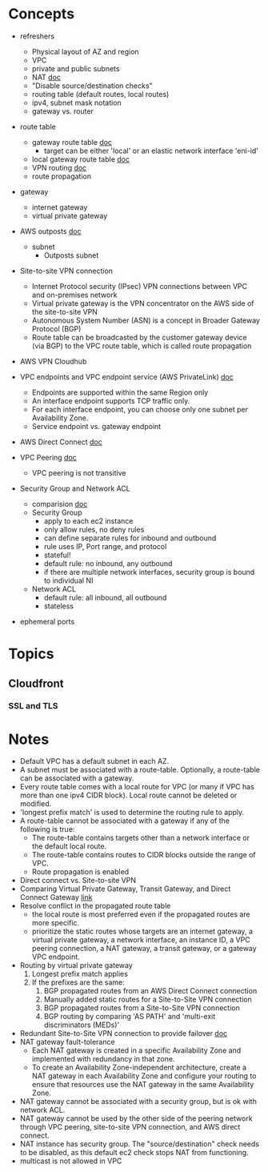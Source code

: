 # Concepts

- refreshers
    - Physical layout of AZ and region
    - VPC
    - private and public subnets
    - NAT [doc](https://docs.aws.amazon.com/vpc/latest/userguide/vpc-nat-gateway.html)
    - "Disable source/destination checks"
    - routing table (default routes, local routes)
    - ipv4, subnet mask notation
    - gateway vs. router
- route table
    - gateway route table [doc](https://docs.aws.amazon.com/vpc/latest/userguide/VPC_Route_Tables.html#gateway-route-table)
        - target can be either 'local' or an elastic network interface 'eni-id'
    - local gateway route table [doc](https://docs.aws.amazon.com/outposts/latest/userguide/outposts-local-gateways.html)
    - VPN routing [doc](https://docs.aws.amazon.com/vpn/latest/s2svpn/VPNRoutingTypes.html)
    - route propagation
- gateway
    - internet gateway
    - virtual private gateway
- AWS outposts [doc](https://docs.aws.amazon.com/outposts/latest/userguide/what-is-outposts.html)
    - subnet
        - Outposts subnet 
- Site-to-site VPN connection
    - Internet Protocol security (IPsec) VPN connections between VPC and on-premises network
    - Virtual private gateway is the VPN concentrator on the AWS side of the site-to-site VPN
    - Autonomous System Number (ASN) is a concept in Broader Gateway Protocol (BGP)
    - Route table can be broadcasted by the customer gateway device (via BGP) to the VPC route table, which is called route propagation
- AWS VPN Cloudhub
- VPC endpoints and VPC endpoint service (AWS PrivateLink) [doc](https://docs.aws.amazon.com/vpc/latest/userguide/endpoint-services-overview.html)
    - Endpoints are supported within the same Region only
    - An interface endpoint supports TCP traffic only.
    - For each interface endpoint, you can choose only one subnet per Availability Zone.
    - Service endpoint vs. gateway endpoint
- AWS Direct Connect [doc](https://docs.aws.amazon.com/directconnect/latest/UserGuide/Welcome.html)
- VPC Peering [doc](https://docs.aws.amazon.com/vpc/latest/peering/what-is-vpc-peering.html)
    - VPC peering is not transitive
- Security Group and Network ACL
    - comparision [doc](https://docs.aws.amazon.com/vpc/latest/userguide/VPC_Security.html#VPC_Security_Comparison)
    - Security Group
        - apply to each ec2 instance
        - only allow rules, no deny rules
        - can define separate rules for inbound and outbound
        - rule uses IP, Port range, and protocol 
        - stateful!
        - default rule: no inbound, any outbound
        - if there are multiple network interfaces, security group is bound to individual NI
    - Network ACL
        - default rule: all inbound, all outbound
        - stateless

- ephemeral ports


# Topics


## Cloudfront

### SSL and TLS


# Notes

- Default VPC has a default subnet in each AZ.
- A subnet must be associated with a route-table. Optionally, a route-table can be associated with a gateway.
- Every route table comes with a local route for VPC (or many if VPC has more than one ipv4 CIDR block). Local route cannot be deleted or modified.
- 'longest prefix match' is used to determine the routing rule to apply.
- A route-table cannot be associated with a gateway if any of the following is true:
    - The route-table contains targets other than a network interface or the default local route.
    - The route-table contains routes to CIDR blocks outside the range of VPC.
    - Route propagation is enabled
- Direct connect vs. Site-to-site VPN
- Comparing Virtual Private Gateway, Transit Gateway, and Direct Connect Gateway [link](https://www.megaport.com/blog/aws-vgw-vs-dgw-vs-tgw/)
- Resolve conflict in the propagated route table
    - the local route is most preferred even if the propagated routes are more specific.
    - prioritize the static routes whose targets are an internet gateway, a virtual private gateway, a network interface, an instance ID, a VPC peering connection, a NAT gateway, a transit gateway, or a gateway VPC endpoint.
- Routing by virtual private gateway 
    1. Longest prefix match applies
    2. If the prefixes are the same:
        1. BGP propagated routes from an AWS Direct Connect connection
        2. Manually added static routes for a Site-to-Site VPN connection
        3. BGP propagated routes from a Site-to-Site VPN connection
        4. BGP routing by comparing 'AS PATH' and 'multi-exit discriminators (MEDs)'
- Redundant Site-to-Site VPN connection to provide failover [doc](https://docs.aws.amazon.com/vpn/latest/s2svpn/vpn-redundant-connection.html)
- NAT gateway fault-tolerance
    - Each NAT gateway is created in a specific Availability Zone and implemented with redundancy in that zone. 
    - To create an Availability Zone-independent architecture, create a NAT gateway in each Availability Zone and configure your routing to ensure that resources use the NAT gateway in the same Availability Zone.
- NAT gateway cannot be associated with a security group, but is ok with network ACL.
- NAT gateway cannot be used by the other side of the peering network through VPC peering, site-to-site VPN connection, and AWS direct connect.
- NAT instance has security group. The "source/destination" check needs to be disabled, as this default ec2 check stops NAT from functioning.
- multicast is not allowed in VPC
